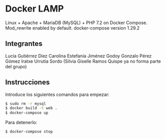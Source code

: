 
# Docker LAMP
Linux + Apache + MariaDB (MySQL) + PHP 7.2 on Docker Compose. Mod_rewrite enabled by default.
docker-compose version 1.29.2

## Integrantes
Lucía Gutiérrez Diez
Carolina Estefanía Jiménez Godoy
Gonzalo Pérez Gómez
Iratxe Urrutia Sordo
(Silvia Giselle Ramos Quispe ya no forma parte del grupo)

## Instrucciones
Introduce los siguientes comandos para empezar:
```bash
$ sudo rm -r mysql
$ docker build -t web .
$ docker-compose up
```

Para detenerlo:
```bash
$ docker-compose stop
```

